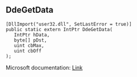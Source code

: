 ## DdeGetData

```
[DllImport("user32.dll", SetLastError = true)]
public static extern IntPtr DdeGetData(
   IntPtr hData,
   byte[] pDst,
   uint cbMax,
   uint cbOff
);
```

Microsoft documentation: [Link](https://learn.microsoft.com/en-us/windows/win32/api/ddeml/nf-ddeml-ddegetdata)
